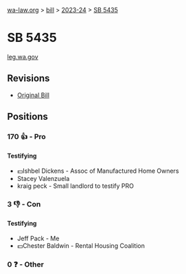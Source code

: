 [wa-law.org](/) > [bill](/bill/) > [2023-24](/bill/2023-24/) > [SB 5435](/bill/2023-24/sb/5435/)

# SB 5435
[leg.wa.gov](https://app.leg.wa.gov/billsummary?BillNumber=5435&Year=2023&Initiative=false)

## Revisions
* [Original Bill](1/)

## Positions
### 170 👍 - Pro
#### Testifying
* 💵Ishbel Dickens - Assoc of Manufactured Home Owners
* Stacey  Valenzuela 
* kraig peck - Small landlord to testify PRO

### 3 👎 - Con
#### Testifying
* Jeff Pack - Me
* 💵Chester Baldwin - Rental Housing Coalition

### 0 ❓ - Other

